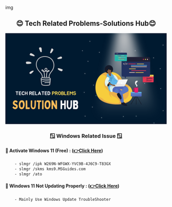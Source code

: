 img
<div align = "center">

## 😊 Tech Related Problems-Solutions Hub😊

<img src = "back.png">

</div>



<div align = "center">

### 🪟 Windows Related Issue 🪟


</div>

#### 🧠 Activate Windows 11 (Free) : **([👉Click Here](https://youtu.be/gLpVYYd-8VY))**
```code
    - slmgr /ipk W269N-WFGWX-YVC9B-4J6C9-T83GX
    - slmgr /skms kms9.MSGuides.com
    - slmgr /ato
```


#### 🧠 Windows 11 Not Updating Properly : **([👉Click Here](https://youtu.be/ho5RY2IwqOEY))**
```code
    - Mainly Use Windows Update TroubleShooter
```


